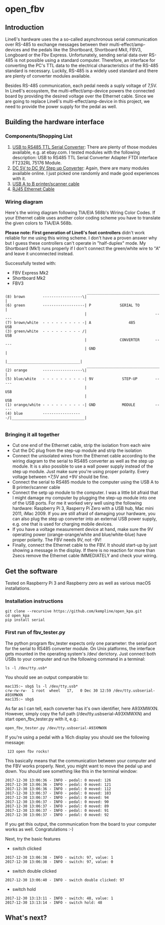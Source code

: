 # open_fbv

## Introduction
Line6's hardware uses the a so-called asynchronous serial communication over RS-485 to exchange messages between their multi-effect/amp-devices and the pedals like the Shortboard, Shortboard MkII, FBV3, Longboard or the Fbv Express. Unfortunately, sending serial data over RS-485 is not possible using a standard computer. Therefore, an interface for converting the PC's TTL data to the electrical characteristics of the RS-485 standard is necessary. Luckily, RS-485 is a widely used standard and there are plenty of converter modules available. 

Besides RS-485 communication, each pedal needs a suply voltage of 7,5V. In Line6's ecosystem, the multi-effect/amp-device powers the connected board by providing the desired voltage over the Ethernet cable. Since we are going to replace Line6's multi-effect/amp-device in this project, we need to provide the power supply for the pedal as well.

## Building the hardware interface

### Components/Shopping List

1. [USB to RS485 TTL Serial Converter](https://user-images.githubusercontent.com/34777492/34389576-af109118-eb3a-11e7-8934-84c580e42ed4.jpg): There are plenty of those modules available, e.g. at ebay.com. I tested modules with the following description: USB to RS485 TTL Serial Converter Adapter FTDI interface FT232RL 75176 Module.
2. [DC 5V to DC 9V Step up Converter](https://user-images.githubusercontent.com/34777492/34389577-b03c207a-eb3a-11e7-9d03-2a6f2239754e.jpg): Again, there are many modules available online. I just picked one randomly and made good experiences with it.
3. [USB A to B printer/scanner cable](https://user-images.githubusercontent.com/34777492/34389579-b0fd28ec-eb3a-11e7-9c15-5f4ba5016eaa.jpg)
4. [RJ45 Ethernet Cable](https://user-images.githubusercontent.com/34777492/34389574-abcea9cc-eb3a-11e7-84da-a91b5ddbda16.jpg)

### Wiring diagram

Here's the wiring diagram following TIA/EIA 568b's Wiring Color Codes. If your Ethernet cable uses another color coding scheme you have to translate the given colors to TIA/EIA 568b. 

__Please note: First generation of Line6's foot controllers__ didn't work reliable for me using this wiring scheme. I don't have a proven answer why but I guess these controllers can't operate in "half-duplex" mode. My Shortboard (Mk1) runs properly if I don't connect the green/white wire to "A" and leave it unconnected instead.

Successfully tested with: 
- FBV Express Mk2
- Shortboard Mk2
- FBV3

```
                                     _________________________________
(8) brown        ------------------\|                                 |
(6) green        -------------------| P             SERIAL TO         |
                                    |                               -----
(7) brown/white  - - - - - - - - - -| A                 485             USB
(3) green/white  - - - - - - - - - /|                                   USB
                                    |               CONVERTER       -----
                                    | GND                             |
                                    |_________________________________|
                                     _________________________________
(2) orange       ------------------\|                                 |
(5) blue/white   - - - - - - - - - -| 9V             STEP-UP        -----  
                                    |                                   USB
                                    |                                   USB
(1) orange/white - - - - - - - - - -| GND            MODULE         -----    
(4) blue         ------------------/|_________________________________|    
                                    
```

 ### Bringing it all together
- Cut one end of the Ethernet cable, strip the isolation from each wire
- Cut the DC plug from the step-up module and strip the isolation
- Connect the unisolated wires from the Ethernet cable according to the wiring diagram to the serial to RS485 converter as well as the step up module. It is s also possible to use a wall power supply instead of the step up module. Just make sure you're using proper polarity. Every voltage between +7,5V and +9V should be fine.
- Connect the serial to RS485 module to the computer using the USB A to B printer/scanner cable
- Connect the setp up module to the computer. I was a little bit afraid that I might damage my computer by plugging the step-up module into one of the USB ports. For me it worked very well using the following hardware: Raspberry Pi 3, Rasperry Pi Zero with a USB hub, Mac mini 2011, iMac 2009. If you are still afraid of damaging your hardware, you can also plug the step up converter into an external USB power supply, e.g. one that is used for charging mobile devices.
- If you have a voltage measurement device at hand, make sure the 9V operating power (orange-orange/white and blue/white-blue) have proper polarity. The FBV needs 9V, not -9V!
- Finally, connect the Ethernet cable to the FBV. It should start-up by just showing a message in the display. If there is no reaction for more than 2secs remove the Ethernet cable IMMEDIATELY and check your wiring.

## Get the software
Tested on Raspberry Pi 3 and Raspberry zero as well as various macOS installations.
### Installation instructions
```
git clone --recursive https://github.com/kempline/open_kpa.git
cd open_kpa
pip install serial
```
### First run of fbv_tester.py
The python program fbv_tester expects only one parameter: the serial port for the serial to RS485 converter module. On Unix platforms, the interface gets mounted in the operating system's /dev/ derictory. Just connect both USBs to your computer and run the following command in a terminal:
```
ls -l /dev/tty.usb*
```
You should see an output comparable to:
```
mac135:~ sbg$ ls -l /dev/tty.usb*
crw-rw-rw-  1 root  wheel   17,   0 Dec 30 12:59 /dev/tty.usbserial-A93XMWXN
mac135:~ sbg$ 
```
As far as I can tell, each converter has it's own identifier, here A93XMWXN. However, simply copy the full path (/dev/tty.usbserial-A93XMWXN) and start open_fbv_tester.py with it, e.g.:
```
open_fbv_tester.py /dev/tty.usbserial-A93XMWXN
```
If you're using a pedal with a 16ch display you should see the following message:
```
 123 open fbv rocks!
```
This basically means that the communication between your computer and the FBV works properly. Next, you might want to move the pedal up and down. You should see something like this in the terminal window:
```
2017-12-30 13:06:36 - INFO - pedal: 0 moved: 126
2017-12-30 13:06:36 - INFO - pedal: 0 moved: 121
2017-12-30 13:06:36 - INFO - pedal: 0 moved: 112
2017-12-30 13:06:37 - INFO - pedal: 0 moved: 103
2017-12-30 13:06:37 - INFO - pedal: 0 moved: 94
2017-12-30 13:06:37 - INFO - pedal: 0 moved: 90
2017-12-30 13:06:37 - INFO - pedal: 0 moved: 89
2017-12-30 13:06:37 - INFO - pedal: 0 moved: 91
2017-12-30 13:06:37 - INFO - pedal: 0 moved: 92
```
If you get this output, the communication from the board to your computer works as well. Congratulations :-)

Next, try the basic features 
- switch clicked
```
2017-12-30 13:06:38 - INFO - switch: 97, value: 1
2017-12-30 13:06:38 - INFO - switch: 97, value: 0
```
- switch double clicked
```
2017-12-30 13:06:40 - INFO - switch double clicked: 97
```
- switch hold
```
2017-12-30 13:13:11 - INFO - switch: 48, value: 1
2017-12-30 13:13:14 - INFO - switch hold: 48
```

## What's next?

